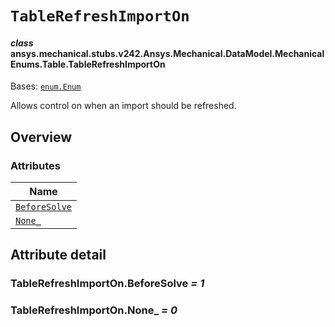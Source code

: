 # `TableRefreshImportOn`



#### *class* ansys.mechanical.stubs.v242.Ansys.Mechanical.DataModel.MechanicalEnums.Table.TableRefreshImportOn

Bases: [`enum.Enum`](https://docs.python.org/3/library/enum.html#enum.Enum)

Allows control on when an import should be refreshed.

<!-- !! processed by numpydoc !! -->

<a id="overview"></a>

## Overview

### Attributes

| Name |
| ------------------------------------------------------ |
| [`BeforeSolve`](#TableRefreshImportOn.BeforeSolve) |
| [`None_`](#TableRefreshImportOn.None_) |

<a id="attribute-detail"></a>

## Attribute detail

<a id="TableRefreshImportOn.BeforeSolve"></a>

### TableRefreshImportOn.BeforeSolve *= 1*

<a id="TableRefreshImportOn.None_"></a>

### TableRefreshImportOn.None_ *= 0*


